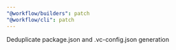 ```yaml
---
"@workflow/builders": patch
"@workflow/cli": patch
---
```


Deduplicate package.json and .vc-config.json generation
